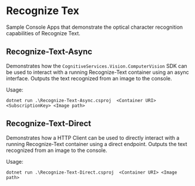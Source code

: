 # Recognize Tex
 Sample Console Apps that demonstrate the optical character recognition capabilities of Recognize Text.

## Recognize-Text-Async

Demonstrates how the `CognitiveServices.Vision.ComputerVision` SDK can be used to interact with a running Recognize-Text container using an async interface. Outputs the text recognized from an image to the console.

Usage:

`dotnet run .\Recognize-Text-Async.csproj  <Container URI> <SubscriptionKey> <Image path>`


## Recognize-Text-Direct

Demonstrates how a HTTP Client can be used to directly interact with a running Recognize-Text container using a direct endpoint. Outputs the text recognized from an image to the console.

Usage:

`dotnet run .\Recognize-Text-Direct.csproj  <Container URI> <Image path>`

